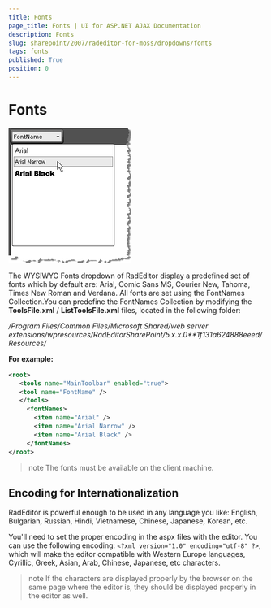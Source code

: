 ```yaml
---
title: Fonts
page_title: Fonts | UI for ASP.NET AJAX Documentation
description: Fonts
slug: sharepoint/2007/radeditor-for-moss/dropdowns/fonts
tags: fonts
published: True
position: 0
---
```


# Fonts

![](images/DropDowns001.png)

The WYSIWYG Fonts dropdown of RadEditor display a predefined set of fonts which by default are: Arial, Comic Sans MS, Courier New, Tahoma, Times New Roman and Verdana. All fonts are set using the FontNames Collection.You can predefine the FontNames Collection by modifying the **ToolsFile.xml** / **ListToolsFile.xml** files, located in the following folder:

*/Program Files/Common Files/Microsoft Shared/web server extensions/wpresources/RadEditorSharePoint/5.x.x.0**1f131a624888eeed/Resources/*

**For example:**

````XML
<root>
   <tools name="MainToolbar" enabled="true">
   <tool name="FontName" />
   </tools>   
	 <fontNames>
	   <item name="Arial" />
	   <item name="Arial Narrow" />
	   <item name="Arial Black" />
	 </fontNames>
</root> 
````

>note The fonts must be available on the client machine.

## Encoding for Internationalization

RadEditor is powerful enough to be used in any language you like: English, Bulgarian, Russian, Hindi, Vietnamese, Chinese, Japanese, Korean, etc.

You'll need to set the proper encoding in the aspx files with the editor. You can use the following encoding: `<?xml version="1.0" encoding="utf-8" ?>`, which will make the editor compatible with Western Europe languages, Cyrillic, Greek, Asian, Arab, Chinese, Japanese, etc characters.

>note If the characters are displayed properly by the browser on the same page where the editor is, they should be displayed properly in the editor as well.

